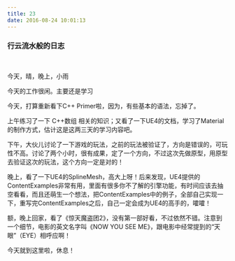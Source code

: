 ```yaml
---
title: 23
date: 2016-08-24 10:01:13
---
```


### 行云流水般的日志

<br/>

今天，晴，晚上，小雨

今天的工作很闲。主要还是学习

今天，打算重新看下C++ Primer啦，因为，有些基本的语法，忘掉了。

上午练习了一下 C++数组 相关的知识；又看了一下UE4的文档，学习了Material的制作方式，估计这是这两三天的学习内容吧。

下午，大伙儿讨论了一下游戏的玩法，之前的玩法被验证了，方向是错误的，可玩性不高。讨论了两个小时，很有成果，定了一个方向，不过这次先做原型，用原型去验证这次的玩法，这个方向一定是对的！

晚上，看了一下UE4的SplineMesh，高大上呀！后来发现，UE4提供的ContentExamples非常有用，里面有很多你不了解的引擎功能，有时间应该去抽空看看，而且还萌生一个想法，把ContentExamples中的例子，全部自己实现一下，重写完ContentExamples之后，自己一定会成为UE4的高手的，嚯嚯！

额，晚上回家，看了《惊天魔盗团2》，没有第一部好看，不过依然不错。注意到一个细节，电影的英文名字叫《NOW YOU SEE ME》，跟电影中经常提到的“天眼”（EYE）相呼应啊！

今天就到这里啦，休息！